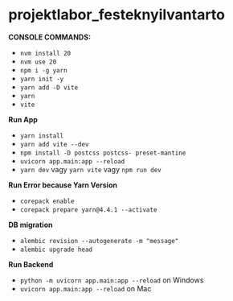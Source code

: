 # projektlabor_festeknyilvantarto

**CONSOLE COMMANDS:**
 - `nvm install 20`
 - `nvm use 20`
 - `npm i -g yarn`
 - `yarn init -y`
 - `yarn add -D vite`
 - `yarn`
 - `vite`


**Run App**
- `yarn install`
- `yarn add vite --dev`
- `npm install -D postcss postcss- preset-mantine`
- `uvicorn app.main:app --reload`
- `yarn dev` vagy `yarn vite` vagy `npm run dev`

**Run Error because Yarn Version**
- `corepack enable`
- `corepack prepare yarn@4.4.1 --activate`

**DB migration**
- `alembic revision --autogenerate -m "message"`
- `alembic upgrade head` 

**Run Backend**
- `python -m uvicorn app.main:app --reload` on Windows
- `uvicorn app.main:app --reload` on Mac